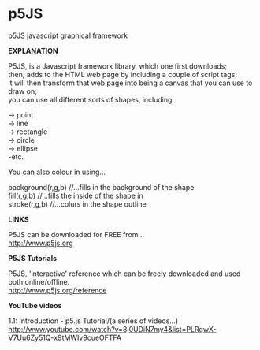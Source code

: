 # p5JS
p5JS javascript graphical framework  

**EXPLANATION**

P5JS, is a Javascript framework library, which one  first downloads;   
then, adds to the HTML web page by including a couple of script tags;  
it will then transform that web page into being a canvas that you can use to draw on;  
you can use all different sorts of shapes, including:     

-> point  
-> line  
-> rectangle  
-> circle  
-> ellipse  
-etc.  

You can also colour in using...

background(r,g,b) //...fills in the background of the shape  
fill(r,g,b)       //...fills the inside of the shape in  
stroke(r,g,b)     //...colurs in the shape outline  

**LINKS**

P5JS can be downloaded for FREE from...  
http://www.p5js.org  

**P5JS Tutorials**

P5JS, 'interactive' reference which can be freely downloaded and used both online/offline.  
http://www.p5js.org/reference  

**YouTube videos**

1.1: Introduction - p5.js Tutorial/(a series of videos...)  
http://www.youtube.com/watch?v=8j0UDiN7my4&list=PLRqwX-V7Uu6Zy51Q-x9tMWIv9cueOFTFA


